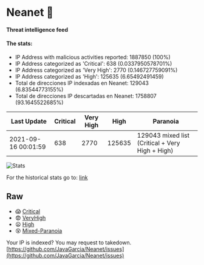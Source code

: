 # Neanet :hocho:
#### Threat intelligence feed
#### The stats:

- IP Address with malicious activities reported: 1887850 (100%)
- IP Address categorized as 'Critical':  638 (0.0337950578701%)
- IP Address categorized as 'Very High':  2770 (0.146727759091%)
- IP Address categorized as 'High':  125635 (6.65492491459)
- Total de direcciones IP indexadas en Neanet:  129043 (6.83544773155%)
- Total de direcciones IP descartadas en Neanet:  1758807 (93.1645522685%)

| Last Update | Critical | Very High | High | Paranoia |
| --- | --- | --- | --- | --- |
| 2021-09-16 00:01:59 | 638 | 2770 | 125635 | 129043 mixed list (Critical + Very High + High)|

![Stats](https://docs.google.com/spreadsheets/d/e/2PACX-1vSnaNMIXVabIpDJjufMlzH7poXnshF3mgd8Is1g9ytUEzVsP5my4Trn8f-xkoLLQ38xpL3HtmUexLo6/pubchart?oid=501124687&format=image)

For the historical stats go to: [link](/stats.csv)
## Raw
- :scream: [Critical](https://raw.githubusercontent.com/JavaGarcia/Neanet/master/blacklists/neanet_critical.txt)
- :fearful: [VeryHigh](https://raw.githubusercontent.com/JavaGarcia/Neanet/master/blacklists/neanet_veryHigh.txtt)
- :frowning: [High](https://raw.githubusercontent.com/JavaGarcia/Neanet/master/blacklists/neanet_high.txt)
- :dizzy_face: [Mixed-Paranoia](https://raw.githubusercontent.com/JavaGarcia/Neanet/master/blacklists/neanet_all.txt)


Your IP is indexed? You may request to takedown. [https://github.com/JavaGarcia/Neanet/issues](https://github.com/JavaGarcia/Neanet/issues)






















































































































































































































































































































































































































































































































































































































































































































































































































































































































































































































































































































































































































































































































































































































































































































































































































































































































































































































































































































































































































































































































































































































































































































































































































































































































































































































































































































































































































































































































































































































































































































































































































































































































































































































































































































































































































































































































































































































































































































































































































































































































































































































































































































































































































































































































































































































































































































































































































































































































































































































































































































































































































































































































































































































































































































































































































































































































































































































































































































































































































































































































































































































































































































































































































































































































































































































































































































































































































































































































































































































































































































































































































































































































































































































































































































































































































































































































































































































































































































































































































































































































































































































































































































































































































































































































































































































































































































































































































































































































































































